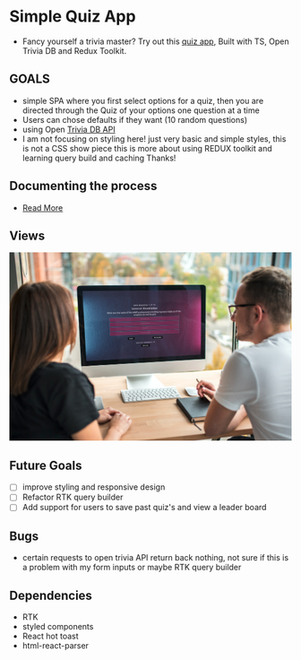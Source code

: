 # Simple Quiz App

- Fancy yourself a trivia master? Try out this [quiz app](https://quiz-ts-seven.vercel.app/), Built with TS, Open Trivia DB and Redux Toolkit.

## GOALS

- simple SPA where you first select options for a quiz, then you are directed through the Quiz of your options one question at a time
- Users can chose defaults if they want (10 random questions)
- using Open [Trivia DB API](https://opentdb.com/)
- I am not focusing on styling here! just very basic and simple styles, this is not a CSS show piece this is more about using REDUX toolkit and learning query build and caching Thanks!

## Documenting the process

- [Read More](./BIP.md)

## Views

![Basic view of app on desktop](./public/img/smartMockUp.jpg)

## Future Goals

- [ ] improve styling and responsive design
- [ ] Refactor RTK query builder
- [ ] Add support for users to save past quiz's and view a leader board

## Bugs

- certain requests to open trivia API return back nothing, not sure if this is a problem with my form inputs or maybe RTK query builder

## Dependencies

- RTK
- styled components
- React hot toast
- html-react-parser
